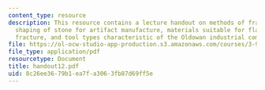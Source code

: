```yaml
---
content_type: resource
description: This resource contains a lecture handout on methods of fracturing and
  shaping of stone for artifact manufacture, materials suitable for flaking by conchoidal
  fracture, and tool types characteristic of the Oldowan industrial complex.
file: https://ol-ocw-studio-app-production.s3.amazonaws.com/courses/3-987-human-origins-and-evolution-spring-2006/8c26ee3679b1ea7fa3063fb87d69ff5e_handout12.pdf
file_type: application/pdf
resourcetype: Document
title: handout12.pdf
uid: 8c26ee36-79b1-ea7f-a306-3fb87d69ff5e
---
```

